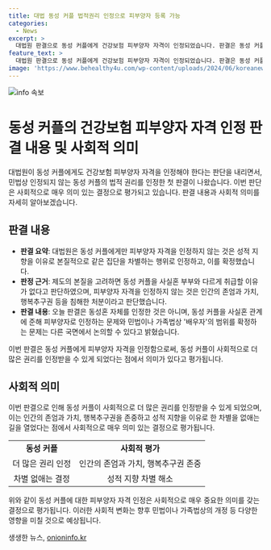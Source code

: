 ```yaml
---
title: 대법 동성 커플 법적권리 인정으로 피부양자 등록 가능
categories:
  - News
excerpt: >
  대법원 판결으로 동성 커플에게 건강보험 피부양자 자격이 인정되었습니다. 판결은 동성 커플을 사실혼 부부와 같이 취급하는데, 피부양자 자격을 인정하지 않는 것이 성적 지향으로 인한 차별이라고 결정했습니다. 이는 동성혼을 인정한 것은 아니지만, 동성 커플을 사실혼 관계에 준해 피부양자로 인정하는 것은 가능하다는 입장을 밝혔습니다. 사람들은 동성 커플의 이권을 지지하는 판결에 이목을 끌게 될 것입니다.
feature_text: >
  대법원 판결으로 동성 커플에게 건강보험 피부양자 자격이 인정되었습니다. 판결은 동성 커플을 사실혼 부부와 같이 취급하는데, 피부양자 자격을 인정하지 않는 것이 성적 지향으로 인한 차별이라고 결정했습니다. 이는 동성혼을 인정한 것은 아니지만, 동성 커플을 사실혼 관계에 준해 피부양자로 인정하는 것은 가능하다는 입장을 밝혔습니다. 사람들은 동성 커플의 이권을 지지하는 판결에 이목을 끌게 될 것입니다.
image: 'https://www.behealthy4u.com/wp-content/uploads/2024/06/koreanews.jpg'
---
```


<p><img src="https://www.behealthy4u.com/wp-content/uploads/2024/06/koreanews.jpg" alt="info 속보" /></p>

<h1>동성 커플의 건강보험 피부양자 자격 인정 판결 내용 및 사회적 의미</h1>

<p data-ke-size="size16">대법원이 동성 커플에게도 건강보험 피부양자 자격을 인정해야 한다는 판단을 내리면서, 민법상 인정되지 않는 동성 커플의 법적 권리를 인정한 첫 판결이 나왔습니다. 이번 판단은 사회적으로 매우 의미 있는 결정으로 평가되고 있습니다. 판결 내용과 사회적 의미를 자세히 알아보겠습니다.</p>

<h2 data-ke-size="size26">판결 내용</h2>

<ul>
    <li><b>판결 요약</b>: 대법원은 동성 커플에게만 피부양자 자격을 인정하지 않는 것은 성적 지향을 이유로 본질적으로 같은 집단을 차별하는 행위로 인정하고, 이를 확정했습니다.</li>
    <li><b>판정 근거</b>: 제도의 본질을 고려하면 동성 커플을 사실혼 부부와 다르게 취급할 이유가 없다고 판단하였으며, 피부양자 자격을 인정하지 않는 것은 인간의 존엄과 가치, 행복추구권 등을 침해한 처분이라고 판단했습니다.</li>
    <li><b>판결 내용</b>: 오늘 판결은 동성혼 자체를 인정한 것은 아니며, 동성 커플을 사실혼 관계에 준해 피부양자로 인정하는 문제와 민법이나 가족법상 '배우자'의 범위를 확정하는 문제는 다른 국면에서 논의할 수 있다고 밝혔습니다.</li>
</ul>

<p data-ke-size="size16">이번 판결은 동성 커플에게 피부양자 자격을 인정함으로써, 동성 커플이 사회적으로 더 많은 권리를 인정받을 수 있게 되었다는 점에서 의미가 있다고 평가됩니다.</p>

<h2 data-ke-size="size26">사회적 의미</h2>

<p data-ke-size="size16">이번 판결으로 인해 동성 커플이 사회적으로 더 많은 권리를 인정받을 수 있게 되었으며, 이는 인간의 존엄과 가치, 행복추구권을 존중하고 성적 지향을 이유로 한 차별을 없애는 길을 열었다는 점에서 사회적으로 매우 의미 있는 결정으로 평가됩니다.</p>

<table>
    <tr>
        <td style="text-align: center; height: 17px;"><b>동성 커플</b></td>
        <td style="text-align: center; height: 17px;"><b>사회적 평가</b></td>
    </tr>
    <tr>
        <td style="text-align: center; height: 17px;">더 많은 권리 인정</td>
        <td style="text-align: center; height: 17px;">인간의 존엄과 가치, 행복추구권 존중</td>
    </tr>
    <tr>
        <td style="text-align: center; height: 17px;">차별 없애는 결정</td>
        <td style="text-align: center; height: 17px;">성적 지향 차별 해소</td>
    </tr>
</table>

<p data-ke-size="size16">위와 같이 동성 커플에 대한 피부양자 자격 인정은 사회적으로 매우 중요한 의미를 갖는 결정으로 평가됩니다. 이러한 사회적 변화는 향후 민법이나 가족법상의 개정 등 다양한 영향을 미칠 것으로 예상됩니다.</p>
생생한 뉴스, <a href="https://onioninfo.kr" rel="dofollow">onioninfo.kr</a>


